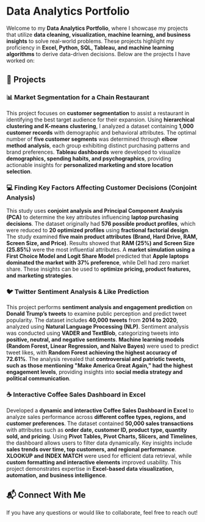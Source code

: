 # Data Analytics Portfolio

Welcome to my **Data Analytics Portfolio**, where I showcase my projects that utilize **data cleaning, visualization, machine learning, and business insights** to solve real-world problems. These projects highlight my proficiency in **Excel, Python, SQL, Tableau, and machine learning algorithms** to derive data-driven decisions. Below are the projects I have worked on:

## 🚀 Projects

### 📊 Market Segmentation for a Chain Restaurant
This project focuses on **customer segmentation** to assist a restaurant in identifying the best target audience for their expansion. Using **hierarchical clustering and K-means clustering**, I analyzed a dataset containing **1,000 customer records** with demographic and behavioral attributes. The optimal number of **five customer segments** was determined through **elbow method analysis**, each group exhibiting distinct purchasing patterns and brand preferences. **Tableau dashboards** were developed to visualize **demographics, spending habits, and psychographics**, providing actionable insights for **personalized marketing and store location selection**.

### 💻 Finding Key Factors Affecting Customer Decisions (Conjoint Analysis)
This study uses **conjoint analysis and Principal Component Analysis (PCA)** to determine the key attributes influencing **laptop purchasing decisions**. The dataset originally had **576 possible product profiles**, which were reduced to **20 optimized profiles** using **fractional factorial design**. The study examined **five main product attributes (Brand, Hard Drive, RAM, Screen Size, and Price)**. Results showed that **RAM (25%) and Screen Size (25.85%)** were the most influential attributes. A **market simulation using a First Choice Model and Logit Share Model** predicted that **Apple laptops dominated the market with 37% preference**, while Dell had zero market share. These insights can be used to **optimize pricing, product features, and marketing strategies**.

### 🐦 Twitter Sentiment Analysis & Like Prediction
This project performs **sentiment analysis and engagement prediction** on **Donald Trump’s tweets** to examine public perception and predict tweet popularity. The dataset includes **40,000 tweets** from **2014 to 2020**, analyzed using **Natural Language Processing (NLP)**. Sentiment analysis was conducted using **VADER and TextBlob**, categorizing tweets into **positive, neutral, and negative sentiments**. **Machine learning models (Random Forest, Linear Regression, and Naïve Bayes)** were used to predict tweet likes, with **Random Forest achieving the highest accuracy of 72.61%**. The analysis revealed that **controversial and patriotic tweets, such as those mentioning "Make America Great Again," had the highest engagement levels**, providing insights into **social media strategy and political communication**.

### ☕ Interactive Coffee Sales Dashboard in Excel
Developed a **dynamic and interactive Coffee Sales Dashboard in Excel** to analyze sales performance across **different coffee types, regions, and customer preferences**. The dataset contained **50,000 sales transactions** with attributes such as **order date, customer ID, product type, quantity sold, and pricing**. Using **Pivot Tables, Pivot Charts, Slicers, and Timelines**, the dashboard allows users to filter data dynamically. Key insights include **sales trends over time, top customers, and regional performance**. **XLOOKUP and INDEX MATCH** were used for efficient data retrieval, while **custom formatting and interactive elements** improved usability. This project demonstrates expertise in **Excel-based data visualization, automation, and business intelligence**.

## 📬 Connect With Me
If you have any questions or would like to collaborate, feel free to reach out!
